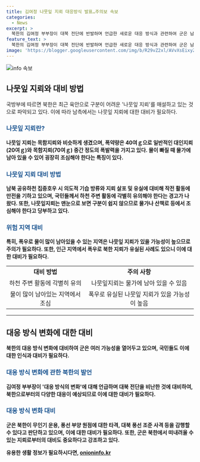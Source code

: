```yaml
---
title: 김여정 나뭇잎 지뢰 대응방식 발표…주의보 속보
categories:
  - News
excerpt: >
  북한의 김여정 부부장이 대북 전단에 반발하며 언급한 새로운 대응 방식과 관련하여 군은 남쪽으로 지뢰를 방류할 가능성에 주의를 당부했다. 특히, 나뭇잎으로 가려져 구분이 어려운 나뭇잎 지뢰를 최근 매설하고 있는 것으로 확인되었는데, 이로 인해 우리 군과 국민에게 위협이 될 수 있다는 분석이 나오고 있다. 군은 폭우로 인해 지뢰가 남쪽으로 흘러들어올 수 있는 가능성에 대비하고 있으며, 이에 대한 대응책을 마련 중이라고 밝혔다.
feature_text: >
  북한의 김여정 부부장이 대북 전단에 반발하며 언급한 새로운 대응 방식과 관련하여 군은 남쪽으로 지뢰를 방류할 가능성에 주의를 당부했다. 특히, 나뭇잎으로 가려져 구분이 어려운 나뭇잎 지뢰를 최근 매설하고 있는 것으로 확인되었는데, 이로 인해 우리 군과 국민에게 위협이 될 수 있다는 분석이 나오고 있다. 군은 폭우로 인해 지뢰가 남쪽으로 흘러들어올 수 있는 가능성에 대비하고 있으며, 이에 대한 대응책을 마련 중이라고 밝혔다.
image: 'https://blogger.googleusercontent.com/img/b/R29vZ2xl/AVvXsEixyZcFfHzMRdzZMjFBmAUKJYCLCGyLL1o632UiGVXcaFdKo_bkvkuCioo0uUKlGfBVcT3P84aROyZIXSBEx3Aw5nCQ3pTgDom1WDC4m8eifvWiAmWEEVb4x6G_l8C0QH225ldMjyaFvpxGEBGNO37VmDTDMHGhJPq73UglMfDca1-0aw/s1600/blogspot.png'
---
```


<p><img src="https://blogger.googleusercontent.com/img/b/R29vZ2xl/AVvXsEixyZcFfHzMRdzZMjFBmAUKJYCLCGyLL1o632UiGVXcaFdKo_bkvkuCioo0uUKlGfBVcT3P84aROyZIXSBEx3Aw5nCQ3pTgDom1WDC4m8eifvWiAmWEEVb4x6G_l8C0QH225ldMjyaFvpxGEBGNO37VmDTDMHGhJPq73UglMfDca1-0aw/s1600/blogspot.png" alt="info 속보" /></p>

<h2 data-ke-size="size26">나뭇잎 지뢰와 대비 방법</h2>

<p data-ke-size="size16">국방부에 따르면 북한은 최근 육안으로 구분이 어려운 '나뭇잎 지뢰'를 매설하고 있는 것으로 파악되고 있다. 이에 따라 남측에서는 나뭇잎 지뢰에 대한 대비가 필요하다.</p>

<h3><b><span style="color: #1a5490;">나뭇잎 지뢰란?</span><b></h3>

<p data-ke-size="size16">나뭇잎 지뢰는 목함지뢰와 비슷하게 생겼으며, 폭약량은 40여ｇ으로 일반적인 대인지뢰(20여ｇ)와 목함지뢰(70여ｇ) 중간 정도의 폭발력을 가지고 있다. 물이 빠질 때 물가에 남아 있을 수 있어 굉장히 조심해야 한다는 특징이 있다.</p>

<h3><b><span style="color: #1a5490;">나뭇잎 지뢰 대비 방법</span><b></h3>

<p data-ke-size="size16">남북 공유하천 집중호우 시 의도적 기습 방류와 지뢰 살포 및 유실에 대비해 작전 활동에 만전을 기하고 있으며, 국민들께서 하천 주변 활동에 각별히 유의해야 한다는 경고가 나왔다. 또한, 나뭇잎지뢰는 맨눈으로 보면 구분이 쉽지 않으므로 물가나 산책로 등에서 조심해야 한다고 당부하고 있다.</p>

<h3><b><span style="color: #1a5490;">위험 지역 대비</span><b></h3>

<p data-ke-size="size16">특히, 폭우로 물이 많이 남아있을 수 있는 지역은 나뭇잎 지뢰가 있을 가능성이 높으므로 주의가 필요하다. 또한, 인근 지역에서 폭우로 북한 지뢰가 유실된 사례도 있으니 이에 대한 대비가 필요하다.</p>

<table>
  <tr>
    <td style="text-align: center; height: 17px;"><b>대비 방법</b></td>
    <td style="text-align: center; height: 17px;"><b>주의 사항</b></td>
  </tr>
  <tr>
    <td style="text-align: center; height: 17px;">하천 주변 활동에 각별히 유의</td>
    <td style="text-align: center; height: 17px;">나뭇잎지뢰는 물가에 남아 있을 수 있음</td>
  </tr>
  <tr>
    <td style="text-align: center; height: 17px;">물이 많이 남아있는 지역에서 조심</td>
    <td style="text-align: center; height: 17px;">폭우로 유실된 나뭇잎 지뢰가 있을 가능성이 높음</td>
  </tr>
</table>

<hr>

<h2 data-ke-size="size26">대응 방식 변화에 대한 대비</h2>

<p data-ke-size="size16">북한의 대응 방식 변화에 대비하여 군은 여러 가능성을 열어두고 있으며, 국민들도 이에 대한 인식과 대비가 필요하다.</p>

<h3><b><span style="color: #1a5490;">대응 방식 변화에 관한 북한의 발언</span><b></h3>

<p data-ke-size="size16">김여정 부부장이 '대응 방식의 변화'에 대해 언급하며 대북 전단을 비난한 것에 대비하여, 북한으로부터의 다양한 대응이 예상되므로 이에 대한 대비가 필요하다.</p>

<h3><b><span style="color: #1a5490;">대응 방식 변화 대비</span><b></h3>

<p data-ke-size="size16">군은 북한이 무인기 운용, 풍선 부양 원점에 대한 타격, 대북 풍선 조준 사격 등을 감행할 수 있다고 판단하고 있으며, 이에 대한 대비가 필요하다. 또한, 군은 북한에서 떠내려올 수 있는 지뢰로부터의 대비도 중요하다고 강조하고 있다.</p>
유용한 생활 정보가 필요하시다면, <a href="https://onioninfo.kr" rel="dofollow">onioninfo.kr</a>



